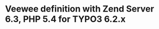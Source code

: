 Veewee definition with Zend Server 6.3, PHP 5.4 for TYPO3 6.2.x
===============================================================
